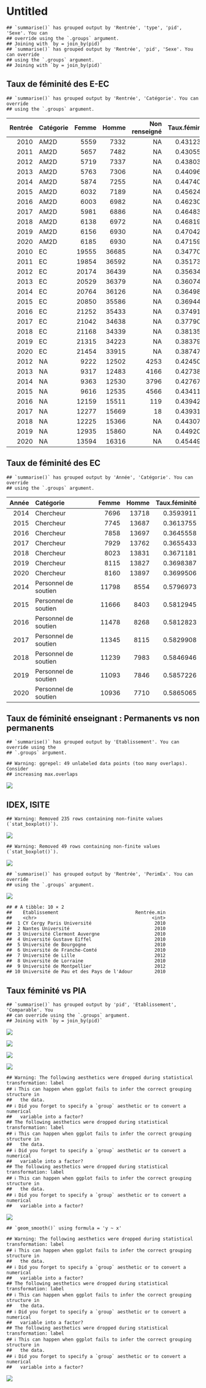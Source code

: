 Untitled
================

    ## `summarise()` has grouped output by 'Rentrée', 'type', 'pid', 'Sexe'. You can
    ## override using the `.groups` argument.
    ## Joining with `by = join_by(pid)`
    ## `summarise()` has grouped output by 'Rentrée', 'pid', 'Sexe'. You can override
    ## using the `.groups` argument.
    ## Joining with `by = join_by(pid)`

## Taux de féminité des E-EC

    ## `summarise()` has grouped output by 'Rentrée', 'Catégorie'. You can override
    ## using the `.groups` argument.

<table>
<thead>
<tr>
<th style="text-align:right;">
Rentrée
</th>
<th style="text-align:left;">
Catégorie
</th>
<th style="text-align:right;">
Femme
</th>
<th style="text-align:right;">
Homme
</th>
<th style="text-align:right;">
Non renseigné
</th>
<th style="text-align:right;">
Taux.féminité
</th>
</tr>
</thead>
<tbody>
<tr>
<td style="text-align:right;">
2010
</td>
<td style="text-align:left;">
AM2D
</td>
<td style="text-align:right;">
5559
</td>
<td style="text-align:right;">
7332
</td>
<td style="text-align:right;">
NA
</td>
<td style="text-align:right;">
0.4312311
</td>
</tr>
<tr>
<td style="text-align:right;">
2011
</td>
<td style="text-align:left;">
AM2D
</td>
<td style="text-align:right;">
5657
</td>
<td style="text-align:right;">
7482
</td>
<td style="text-align:right;">
NA
</td>
<td style="text-align:right;">
0.4305503
</td>
</tr>
<tr>
<td style="text-align:right;">
2012
</td>
<td style="text-align:left;">
AM2D
</td>
<td style="text-align:right;">
5719
</td>
<td style="text-align:right;">
7337
</td>
<td style="text-align:right;">
NA
</td>
<td style="text-align:right;">
0.4380362
</td>
</tr>
<tr>
<td style="text-align:right;">
2013
</td>
<td style="text-align:left;">
AM2D
</td>
<td style="text-align:right;">
5763
</td>
<td style="text-align:right;">
7306
</td>
<td style="text-align:right;">
NA
</td>
<td style="text-align:right;">
0.4409672
</td>
</tr>
<tr>
<td style="text-align:right;">
2014
</td>
<td style="text-align:left;">
AM2D
</td>
<td style="text-align:right;">
5874
</td>
<td style="text-align:right;">
7255
</td>
<td style="text-align:right;">
NA
</td>
<td style="text-align:right;">
0.4474065
</td>
</tr>
<tr>
<td style="text-align:right;">
2015
</td>
<td style="text-align:left;">
AM2D
</td>
<td style="text-align:right;">
6032
</td>
<td style="text-align:right;">
7189
</td>
<td style="text-align:right;">
NA
</td>
<td style="text-align:right;">
0.4562439
</td>
</tr>
<tr>
<td style="text-align:right;">
2016
</td>
<td style="text-align:left;">
AM2D
</td>
<td style="text-align:right;">
6003
</td>
<td style="text-align:right;">
6982
</td>
<td style="text-align:right;">
NA
</td>
<td style="text-align:right;">
0.4623027
</td>
</tr>
<tr>
<td style="text-align:right;">
2017
</td>
<td style="text-align:left;">
AM2D
</td>
<td style="text-align:right;">
5981
</td>
<td style="text-align:right;">
6886
</td>
<td style="text-align:right;">
NA
</td>
<td style="text-align:right;">
0.4648325
</td>
</tr>
<tr>
<td style="text-align:right;">
2018
</td>
<td style="text-align:left;">
AM2D
</td>
<td style="text-align:right;">
6138
</td>
<td style="text-align:right;">
6972
</td>
<td style="text-align:right;">
NA
</td>
<td style="text-align:right;">
0.4681922
</td>
</tr>
<tr>
<td style="text-align:right;">
2019
</td>
<td style="text-align:left;">
AM2D
</td>
<td style="text-align:right;">
6156
</td>
<td style="text-align:right;">
6930
</td>
<td style="text-align:right;">
NA
</td>
<td style="text-align:right;">
0.4704264
</td>
</tr>
<tr>
<td style="text-align:right;">
2020
</td>
<td style="text-align:left;">
AM2D
</td>
<td style="text-align:right;">
6185
</td>
<td style="text-align:right;">
6930
</td>
<td style="text-align:right;">
NA
</td>
<td style="text-align:right;">
0.4715974
</td>
</tr>
<tr>
<td style="text-align:right;">
2010
</td>
<td style="text-align:left;">
EC
</td>
<td style="text-align:right;">
19555
</td>
<td style="text-align:right;">
36685
</td>
<td style="text-align:right;">
NA
</td>
<td style="text-align:right;">
0.3477063
</td>
</tr>
<tr>
<td style="text-align:right;">
2011
</td>
<td style="text-align:left;">
EC
</td>
<td style="text-align:right;">
19854
</td>
<td style="text-align:right;">
36592
</td>
<td style="text-align:right;">
NA
</td>
<td style="text-align:right;">
0.3517344
</td>
</tr>
<tr>
<td style="text-align:right;">
2012
</td>
<td style="text-align:left;">
EC
</td>
<td style="text-align:right;">
20174
</td>
<td style="text-align:right;">
36439
</td>
<td style="text-align:right;">
NA
</td>
<td style="text-align:right;">
0.3563492
</td>
</tr>
<tr>
<td style="text-align:right;">
2013
</td>
<td style="text-align:left;">
EC
</td>
<td style="text-align:right;">
20529
</td>
<td style="text-align:right;">
36379
</td>
<td style="text-align:right;">
NA
</td>
<td style="text-align:right;">
0.3607401
</td>
</tr>
<tr>
<td style="text-align:right;">
2014
</td>
<td style="text-align:left;">
EC
</td>
<td style="text-align:right;">
20764
</td>
<td style="text-align:right;">
36126
</td>
<td style="text-align:right;">
NA
</td>
<td style="text-align:right;">
0.3649851
</td>
</tr>
<tr>
<td style="text-align:right;">
2015
</td>
<td style="text-align:left;">
EC
</td>
<td style="text-align:right;">
20850
</td>
<td style="text-align:right;">
35586
</td>
<td style="text-align:right;">
NA
</td>
<td style="text-align:right;">
0.3694450
</td>
</tr>
<tr>
<td style="text-align:right;">
2016
</td>
<td style="text-align:left;">
EC
</td>
<td style="text-align:right;">
21252
</td>
<td style="text-align:right;">
35433
</td>
<td style="text-align:right;">
NA
</td>
<td style="text-align:right;">
0.3749140
</td>
</tr>
<tr>
<td style="text-align:right;">
2017
</td>
<td style="text-align:left;">
EC
</td>
<td style="text-align:right;">
21042
</td>
<td style="text-align:right;">
34638
</td>
<td style="text-align:right;">
NA
</td>
<td style="text-align:right;">
0.3779095
</td>
</tr>
<tr>
<td style="text-align:right;">
2018
</td>
<td style="text-align:left;">
EC
</td>
<td style="text-align:right;">
21168
</td>
<td style="text-align:right;">
34339
</td>
<td style="text-align:right;">
NA
</td>
<td style="text-align:right;">
0.3813573
</td>
</tr>
<tr>
<td style="text-align:right;">
2019
</td>
<td style="text-align:left;">
EC
</td>
<td style="text-align:right;">
21315
</td>
<td style="text-align:right;">
34223
</td>
<td style="text-align:right;">
NA
</td>
<td style="text-align:right;">
0.3837913
</td>
</tr>
<tr>
<td style="text-align:right;">
2020
</td>
<td style="text-align:left;">
EC
</td>
<td style="text-align:right;">
21454
</td>
<td style="text-align:right;">
33915
</td>
<td style="text-align:right;">
NA
</td>
<td style="text-align:right;">
0.3874731
</td>
</tr>
<tr>
<td style="text-align:right;">
2012
</td>
<td style="text-align:left;">
NA
</td>
<td style="text-align:right;">
9222
</td>
<td style="text-align:right;">
12502
</td>
<td style="text-align:right;">
4253
</td>
<td style="text-align:right;">
0.4245075
</td>
</tr>
<tr>
<td style="text-align:right;">
2013
</td>
<td style="text-align:left;">
NA
</td>
<td style="text-align:right;">
9317
</td>
<td style="text-align:right;">
12483
</td>
<td style="text-align:right;">
4166
</td>
<td style="text-align:right;">
0.4273853
</td>
</tr>
<tr>
<td style="text-align:right;">
2014
</td>
<td style="text-align:left;">
NA
</td>
<td style="text-align:right;">
9363
</td>
<td style="text-align:right;">
12530
</td>
<td style="text-align:right;">
3796
</td>
<td style="text-align:right;">
0.4276709
</td>
</tr>
<tr>
<td style="text-align:right;">
2015
</td>
<td style="text-align:left;">
NA
</td>
<td style="text-align:right;">
9616
</td>
<td style="text-align:right;">
12535
</td>
<td style="text-align:right;">
4566
</td>
<td style="text-align:right;">
0.4341113
</td>
</tr>
<tr>
<td style="text-align:right;">
2016
</td>
<td style="text-align:left;">
NA
</td>
<td style="text-align:right;">
12159
</td>
<td style="text-align:right;">
15511
</td>
<td style="text-align:right;">
119
</td>
<td style="text-align:right;">
0.4394290
</td>
</tr>
<tr>
<td style="text-align:right;">
2017
</td>
<td style="text-align:left;">
NA
</td>
<td style="text-align:right;">
12277
</td>
<td style="text-align:right;">
15669
</td>
<td style="text-align:right;">
18
</td>
<td style="text-align:right;">
0.4393115
</td>
</tr>
<tr>
<td style="text-align:right;">
2018
</td>
<td style="text-align:left;">
NA
</td>
<td style="text-align:right;">
12225
</td>
<td style="text-align:right;">
15366
</td>
<td style="text-align:right;">
NA
</td>
<td style="text-align:right;">
0.4430793
</td>
</tr>
<tr>
<td style="text-align:right;">
2019
</td>
<td style="text-align:left;">
NA
</td>
<td style="text-align:right;">
12935
</td>
<td style="text-align:right;">
15860
</td>
<td style="text-align:right;">
NA
</td>
<td style="text-align:right;">
0.4492099
</td>
</tr>
<tr>
<td style="text-align:right;">
2020
</td>
<td style="text-align:left;">
NA
</td>
<td style="text-align:right;">
13594
</td>
<td style="text-align:right;">
16316
</td>
<td style="text-align:right;">
NA
</td>
<td style="text-align:right;">
0.4544968
</td>
</tr>
</tbody>
</table>

## Taux de féminité des EC

    ## `summarise()` has grouped output by 'Année', 'Catégorie'. You can override
    ## using the `.groups` argument.

<table>
<thead>
<tr>
<th style="text-align:right;">
Année
</th>
<th style="text-align:left;">
Catégorie
</th>
<th style="text-align:right;">
Femme
</th>
<th style="text-align:right;">
Homme
</th>
<th style="text-align:right;">
Taux.féminité
</th>
</tr>
</thead>
<tbody>
<tr>
<td style="text-align:right;">
2014
</td>
<td style="text-align:left;">
Chercheur
</td>
<td style="text-align:right;">
7696
</td>
<td style="text-align:right;">
13718
</td>
<td style="text-align:right;">
0.3593911
</td>
</tr>
<tr>
<td style="text-align:right;">
2015
</td>
<td style="text-align:left;">
Chercheur
</td>
<td style="text-align:right;">
7745
</td>
<td style="text-align:right;">
13687
</td>
<td style="text-align:right;">
0.3613755
</td>
</tr>
<tr>
<td style="text-align:right;">
2016
</td>
<td style="text-align:left;">
Chercheur
</td>
<td style="text-align:right;">
7858
</td>
<td style="text-align:right;">
13697
</td>
<td style="text-align:right;">
0.3645558
</td>
</tr>
<tr>
<td style="text-align:right;">
2017
</td>
<td style="text-align:left;">
Chercheur
</td>
<td style="text-align:right;">
7929
</td>
<td style="text-align:right;">
13762
</td>
<td style="text-align:right;">
0.3655433
</td>
</tr>
<tr>
<td style="text-align:right;">
2018
</td>
<td style="text-align:left;">
Chercheur
</td>
<td style="text-align:right;">
8023
</td>
<td style="text-align:right;">
13831
</td>
<td style="text-align:right;">
0.3671181
</td>
</tr>
<tr>
<td style="text-align:right;">
2019
</td>
<td style="text-align:left;">
Chercheur
</td>
<td style="text-align:right;">
8115
</td>
<td style="text-align:right;">
13827
</td>
<td style="text-align:right;">
0.3698387
</td>
</tr>
<tr>
<td style="text-align:right;">
2020
</td>
<td style="text-align:left;">
Chercheur
</td>
<td style="text-align:right;">
8160
</td>
<td style="text-align:right;">
13897
</td>
<td style="text-align:right;">
0.3699506
</td>
</tr>
<tr>
<td style="text-align:right;">
2014
</td>
<td style="text-align:left;">
Personnel de soutien
</td>
<td style="text-align:right;">
11798
</td>
<td style="text-align:right;">
8554
</td>
<td style="text-align:right;">
0.5796973
</td>
</tr>
<tr>
<td style="text-align:right;">
2015
</td>
<td style="text-align:left;">
Personnel de soutien
</td>
<td style="text-align:right;">
11666
</td>
<td style="text-align:right;">
8403
</td>
<td style="text-align:right;">
0.5812945
</td>
</tr>
<tr>
<td style="text-align:right;">
2016
</td>
<td style="text-align:left;">
Personnel de soutien
</td>
<td style="text-align:right;">
11478
</td>
<td style="text-align:right;">
8268
</td>
<td style="text-align:right;">
0.5812823
</td>
</tr>
<tr>
<td style="text-align:right;">
2017
</td>
<td style="text-align:left;">
Personnel de soutien
</td>
<td style="text-align:right;">
11345
</td>
<td style="text-align:right;">
8115
</td>
<td style="text-align:right;">
0.5829908
</td>
</tr>
<tr>
<td style="text-align:right;">
2018
</td>
<td style="text-align:left;">
Personnel de soutien
</td>
<td style="text-align:right;">
11239
</td>
<td style="text-align:right;">
7983
</td>
<td style="text-align:right;">
0.5846946
</td>
</tr>
<tr>
<td style="text-align:right;">
2019
</td>
<td style="text-align:left;">
Personnel de soutien
</td>
<td style="text-align:right;">
11093
</td>
<td style="text-align:right;">
7846
</td>
<td style="text-align:right;">
0.5857226
</td>
</tr>
<tr>
<td style="text-align:right;">
2020
</td>
<td style="text-align:left;">
Personnel de soutien
</td>
<td style="text-align:right;">
10936
</td>
<td style="text-align:right;">
7710
</td>
<td style="text-align:right;">
0.5865065
</td>
</tr>
</tbody>
</table>

## Taux de féminité enseignant : Permanents vs non permanents

    ## `summarise()` has grouped output by 'Etablissement'. You can override using the
    ## `.groups` argument.

    ## Warning: ggrepel: 49 unlabeled data points (too many overlaps). Consider
    ## increasing max.overlaps

![](sexe_files/figure-gfm/pvsnp-1.png)<!-- -->

## IDEX, ISITE

    ## Warning: Removed 235 rows containing non-finite values (`stat_boxplot()`).

![](sexe_files/figure-gfm/map-1.png)<!-- -->

    ## Warning: Removed 49 rows containing non-finite values (`stat_boxplot()`).

![](sexe_files/figure-gfm/evol-1.png)<!-- -->

    ## `summarise()` has grouped output by 'Rentrée', 'PerimEx'. You can override
    ## using the `.groups` argument.

![](sexe_files/figure-gfm/evol.agr-1.png)<!-- -->

    ## # A tibble: 10 × 2
    ##    Etablissement                            Rentrée.min
    ##    <chr>                                          <int>
    ##  1 CY Cergy Paris Université                       2010
    ##  2 Nantes Université                               2010
    ##  3 Université Clermont Auvergne                    2010
    ##  4 Université Gustave Eiffel                       2010
    ##  5 Université de Bourgogne                         2010
    ##  6 Université de Franche-Comté                     2010
    ##  7 Université de Lille                             2012
    ##  8 Université de Lorraine                          2010
    ##  9 Université de Montpellier                       2012
    ## 10 Université de Pau et des Pays de l'Adour        2010

## Taux féminité vs PIA

    ## `summarise()` has grouped output by 'pid', 'Etablissement', 'Comparable'. You
    ## can override using the `.groups` argument.
    ## Joining with `by = join_by(pid)`

![](sexe_files/figure-gfm/anr-1.png)<!-- -->

![](sexe_files/figure-gfm/anr.hors.pia-1.png)<!-- -->

![](sexe_files/figure-gfm/anr.pia-1.png)<!-- -->

![](sexe_files/figure-gfm/anr.norm-1.png)<!-- -->

    ## Warning: The following aesthetics were dropped during statistical transformation: label
    ## ℹ This can happen when ggplot fails to infer the correct grouping structure in
    ##   the data.
    ## ℹ Did you forget to specify a `group` aesthetic or to convert a numerical
    ##   variable into a factor?
    ## The following aesthetics were dropped during statistical transformation: label
    ## ℹ This can happen when ggplot fails to infer the correct grouping structure in
    ##   the data.
    ## ℹ Did you forget to specify a `group` aesthetic or to convert a numerical
    ##   variable into a factor?
    ## The following aesthetics were dropped during statistical transformation: label
    ## ℹ This can happen when ggplot fails to infer the correct grouping structure in
    ##   the data.
    ## ℹ Did you forget to specify a `group` aesthetic or to convert a numerical
    ##   variable into a factor?

![](sexe_files/figure-gfm/anr.norm2-1.png)<!-- -->

    ## `geom_smooth()` using formula = 'y ~ x'

    ## Warning: The following aesthetics were dropped during statistical transformation: label
    ## ℹ This can happen when ggplot fails to infer the correct grouping structure in
    ##   the data.
    ## ℹ Did you forget to specify a `group` aesthetic or to convert a numerical
    ##   variable into a factor?
    ## The following aesthetics were dropped during statistical transformation: label
    ## ℹ This can happen when ggplot fails to infer the correct grouping structure in
    ##   the data.
    ## ℹ Did you forget to specify a `group` aesthetic or to convert a numerical
    ##   variable into a factor?
    ## The following aesthetics were dropped during statistical transformation: label
    ## ℹ This can happen when ggplot fails to infer the correct grouping structure in
    ##   the data.
    ## ℹ Did you forget to specify a `group` aesthetic or to convert a numerical
    ##   variable into a factor?

![](sexe_files/figure-gfm/anr.line-1.png)<!-- -->
